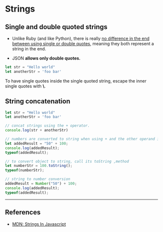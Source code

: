 # Strings

## Single and double quoted strings

* Unlike Ruby (and like Python), there is really [no difference in the end between using single or double quotes](https://staxmanade.com/2018/03/should-i-use-javascript-single-or-double-quotes/), meaning they both represent a string in the end.

* JSON **allows only double quotes.**

```javascript
let str = "Hello world"
let anotherStr = 'foo bar'
```

To have single quotes inside the single quoted string, escape the inner single quotes with **\\**.

## String concatenation

```javascript
let str = "Hello world"
let anotherStr = 'foo bar'

// concat strings using the + operator.
console.log(str + anotherStr)

// numbers are converted to string when using + and the other operand is a string
let addedResult = "50" + 100;
console.log(addedResult);
typeof(addedResult);

// to convert object to string, call its toString ,method
let numberStr = 100.toString();
typeof(numberStr);

// string to number conversion
addedResult = Number("50") + 100;
console.log(addedResult);
typeof(addedResult);
```

---

## References

* [MDN: Strings In Javascript](https://developer.mozilla.org/en-US/docs/Learn/JavaScript/First_steps/Strings)
